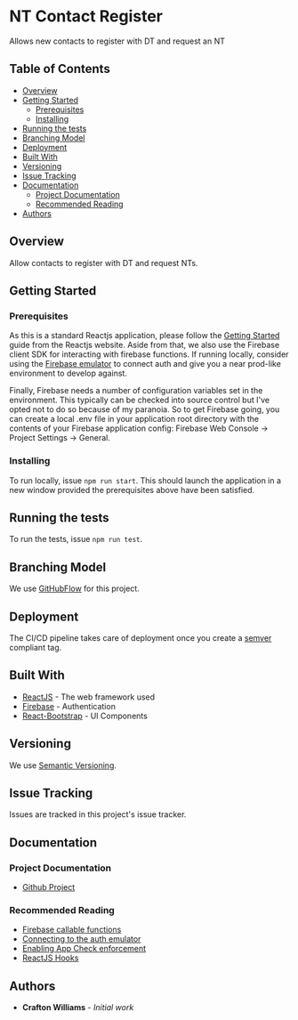 # NT Contact Register

Allows new contacts to register with DT and request an NT

## Table of Contents

- [Overview](#overview)
- [Getting Started](#getting-started)
    - [Prerequisites](#prerequisites)
    - [Installing](#installing)
- [Running the tests](#running-the-tests)
- [Branching Model](#branching-model)
- [Deployment](#deployment)
- [Built With](#built-with)
- [Versioning](#versioning)
- [Issue Tracking](#issue-tracking)
- [Documentation](#documentation)
    - [Project Documentation](#project-documentation)
    - [Recommended Reading](#recommended-reading)
- [Authors](#authors)

## Overview

Allow contacts to register with DT and request NTs.

## Getting Started

### Prerequisites

As this is a standard Reactjs application, please follow the [Getting Started](https://reactjs.org/) guide from the Reactjs website. Aside from that, we also use the Firebase client SDK for
interacting with firebase functions. If running locally, consider using the [Firebase emulator](https://firebase.google.com/docs/emulator-suite/connect_auth) to connect auth and give you a near prod-like
environment to develop against.

Finally, Firebase needs a number of configuration variables set in the environment. This typically can be checked into source control but I've opted not to do so because of my paranoia.
So to get Firebase going, you can create a local .env file in your application root directory with the contents of your Firebase application config: Firebase Web Console -> Project Settings -> General.

### Installing

To run locally, issue `npm run start`. This should launch the application in a new window provided the prerequisites above have been satisfied.

## Running the tests

To run the tests, issue `npm run test`.

## Branching Model
We use [GitHubFlow](https://guides.github.com/introduction/flow/) for this project.

## Deployment

The CI/CD pipeline takes care of deployment once you create a [semver](https://semver.org/) compliant tag.

## Built With

* [ReactJS](https://reactjs.org/) - The web framework used
* [Firebase](https://firebase.google.com/) - Authentication
* [React-Bootstrap](https://react-bootstrap.github.io/) - UI Components

## Versioning

We use [Semantic Versioning](http://semver.org/).

## Issue Tracking

Issues are tracked in this project's issue tracker.

## Documentation

### Project Documentation

* [Github Project](https://github.com/orgs/mujde-aze/projects)

### Recommended Reading

* [Firebase callable functions](https://firebase.google.com/docs/functions/callable)
* [Connecting to the auth emulator](https://firebase.google.com/docs/emulator-suite/connect_auth)
* [Enabling App Check enforcement](https://firebase.google.com/docs/app-check/cloud-functions)
* [ReactJS Hooks](https://reactjs.org/docs/hooks-intro.html)

## Authors

* **Crafton Williams** - *Initial work*
